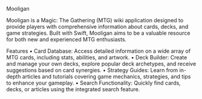 Mooligan

Mooligan is a Magic: The Gathering (MTG) wiki application designed to provide players with comprehensive information about cards, decks, and game strategies. Built with Swift, Mooligan aims to be a valuable resource for both new and experienced MTG enthusiasts.

Features
	•	Card Database: Access detailed information on a wide array of MTG cards, including stats, abilities, and artwork.
	•	Deck Builder: Create and manage your own decks, explore popular deck archetypes, and receive suggestions based on card synergies.
	•	Strategy Guides: Learn from in-depth articles and tutorials covering game mechanics, strategies, and tips to enhance your gameplay.
	•	Search Functionality: Quickly find cards, decks, or articles using the integrated search feature.
